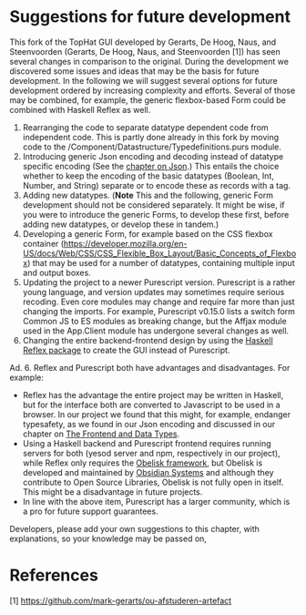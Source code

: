 # Suggestions for future development
This fork of the TopHat GUI developed by Gerarts, De Hoog, Naus, and Steenvoorden (Gerarts, De Hoog, Naus, and Steenvoorden [1]) has seen several changes in comparison to the original. During the development we discovered some issues and ideas that may be the basis for future development. In the following we will suggest several options for future development ordered by increasing complexity and efforts. Several of those may be combined, for example, the generic flexbox-based Form could be combined with Haskell Reflex as well.
1. Rearranging the code to separate datatype dependent code from independent code. This is partly done already in this fork by moving code to the /Component/Datastructure/Typedefinitions.purs module.
2. Introducing generic Json encoding and decoding instead of datatype specific encoding (See the [chapter on Json](./JsonEncoding.md).) This entails the choice whether to keep the encoding of the basic datatypes (Boolean, Int, Number, and String) separate or to encode these as records with a tag.
3. Adding new datatypes. (**Note** This and the following, generic Form development should not be considered separately. It might be wise, if you were to introduce the generic Forms, to develop these first, before adding new datatypes, or develop these in tandem.)
4. Developing a generic Form, for example based on the CSS flexbox container (https://developer.mozilla.org/en-US/docs/Web/CSS/CSS_Flexible_Box_Layout/Basic_Concepts_of_Flexbox) that may be used for a number of datatypes, containing multiple input and output boxes.
5. Updating the project to a newer Purescript version. Purescript is a rather young language, and version updates may sometimes require serious recoding. Even core modules may change and require far more than just changing the imports. For example, Purescript v0.15.0 lists a switch form Common JS to ES modules as breaking change, but the Affjax module used in the App.Client module has undergone several changes as well.
6. Changing the entire backend-frontend design by using the [Haskell Reflex package](https://hackage.haskell.org/package/reflex) to create the GUI instead of Purescript.

Ad. 6. Reflex and Purescript both have advantages and disadvantages.
For example:
- Reflex has the advantage the entire project may be written in Haskell, but for the interface both are converted to Javascript to be used in a browser. In our project we found that this might, for example, endanger typesafety, as we found in our Json encoding and discussed in our chapter on [The Frontend and Data Types](./Datatypes.md).
- Using a Haskell backend and Purescript frontend requires running servers for both (yesod server and npm, respectively in our project), while Reflex only requires the [Obelisk framework](https://github.com/obsidiansystems/obelisk/#installing-obelisk), but Obelisk is developed and maintained by [Obsidian Systems](https://obsidian.systems/) and although they contribute to Open Source Libraries, Obelisk is not fully open in itself. This might be a disadvantage in future projects.
- In line with the above item, Purescript has a larger community, which is a pro for future support guarantees.




Developers, please add your own suggestions to this chapter, with explanations, so your knowledge may be passed on,



# References

[1] https://github.com/mark-gerarts/ou-afstuderen-artefact
